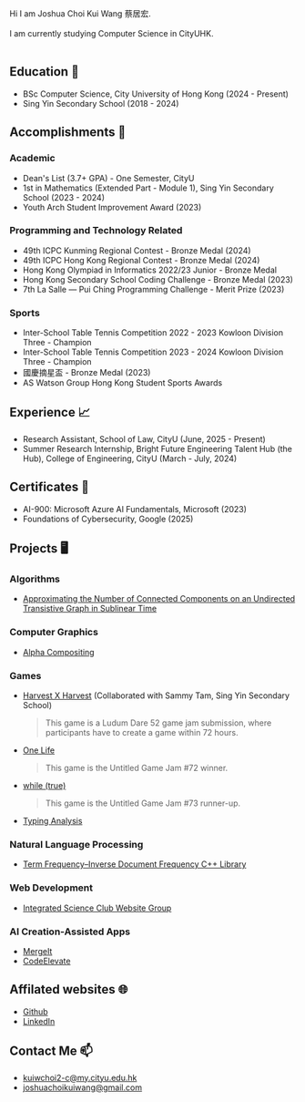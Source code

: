 <head>
  <link rel="shortcut icon" type="image/x-icon" href="https://sandstormit.com/wp-content/uploads/2021/06/incognito-2231825_960_720-1.png">
  <meta name="google-site-verification" content="0SEcurk_dKLeFfJ4VC6azCpxCccwgnd3JkByYOdYncA" />
</head>
Hi I am Joshua Choi Kui Wang 蔡居宏.<br><br>
I am currently studying Computer Science in CityUHK.<br><br>

## Education 🏫
- BSc Computer Science, City University of Hong Kong (2024 - Present)
- Sing Yin Secondary School (2018 - 2024)

## Accomplishments 🏅
### Academic
- Dean's List (3.7+ GPA) - One Semester, CityU
- 1st in Mathematics (Extended Part - Module 1), Sing Yin Secondary School (2023 - 2024)
- Youth Arch Student Improvement Award (2023)

### Programming and Technology Related
- 49th ICPC Kunming Regional Contest - Bronze Medal (2024)
- 49th ICPC Hong Kong Regional Contest - Bronze Medal (2024)
- Hong Kong Olympiad in Informatics 2022/23 Junior - Bronze Medal
- Hong Kong Secondary School Coding Challenge - Bronze Medal (2023)
- 7th La Salle — Pui Ching Programming Challenge - Merit Prize (2023)

### Sports
- Inter-School Table Tennis Competition 2022 - 2023 Kowloon Division Three - Champion
- Inter-School Table Tennis Competition 2023 - 2024 Kowloon Division Three - Champion
- 國慶摘星盃 - Bronze Medal (2023)
- AS Watson Group Hong Kong Student Sports Awards

## Experience 📈
- Research Assistant, School of Law, CityU (June, 2025 - Present)
- Summer Research Internship, Bright Future Engineering Talent Hub (the Hub), College of Engineering, CityU (March - July, 2024)

## Certificates 📄
- AI-900: Microsoft Azure AI Fundamentals, Microsoft (2023)
- Foundations of Cybersecurity, Google (2025)

## Projects 🖥
### Algorithms
- [Approximating the Number of Connected Components on an Undirected Transistive Graph in Sublinear Time](https://github.com/joshuaSYSS/approxCCDegree)

### Computer Graphics
- [Alpha Compositing](https://github.com/joshuaSYSS/Alpha-Compositing)

### Games
- [Harvest X Harvest](https://revolution-game.itch.io/harvest-x-harvest) (Collaborated with Sammy Tam, Sing Yin Secondary School)
  > This game is a Ludum Dare 52 game jam submission, where participants have to create a game within 72 hours.
- [One Life](https://revolution-game.itch.io/one-life)
  > This game is the Untitled Game Jam #72 winner.
- [while (true)](https://no1gameexpert.itch.io/while-true)
  > This game is the Untitled Game Jam #73 runner-up.
- [Typing Analysis](https://drive.google.com/file/d/14uewku59n2wDwYXnCJXVe0CYTEyVpZwT/view?usp=sharing)

### Natural Language Processing
- [Term Frequency–Inverse Document Frequency C++ Library](https://github.com/joshuaSYSS/tfidf)

### Web Development
- [Integrated Science Club Website Group](https://is-club.netlify.app/)

### AI Creation-Assisted Apps
- [MergeIt](https://poe.com/MergeIt)
- [CodeElevate](https://poe.com/CodeElevate)

## Affilated websites 🌐
- [Github](https://github.com/joshuaSYSS)
- [LinkedIn](https://www.linkedin.com/in/choikuiwang)

## Contact Me 📫
- [kuiwchoi2-c@my.cityu.edu.hk](mailto:kuiwchoi2-c@my.cityu.edu.hk)
- [joshuachoikuiwang@gmail.com](mailto:joshuachoikuiwang@gmail.com)
